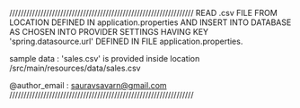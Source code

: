 /////////////////////////////////////////////////////////////////
READ .csv FILE FROM LOCATION DEFINED IN application.properties 
AND INSERT INTO DATABASE AS CHOSEN INTO PROVIDER SETTINGS
HAVING KEY 'spring.datasource.url' DEFINED IN FILE 
application.properties.

sample data : 'sales.csv' is provided inside location /src/main/resources/data/sales.csv

@author_email : sauravsavarn@gmail.com
/////////////////////////////////////////////////////////////////